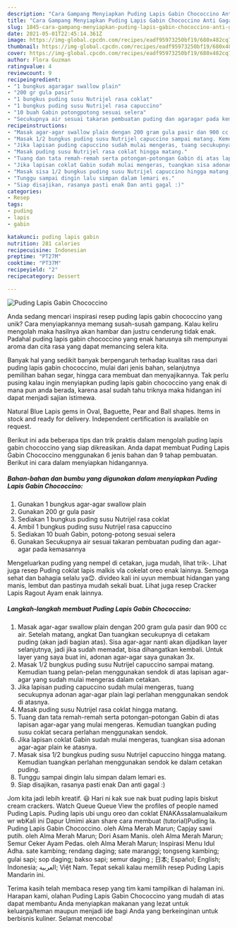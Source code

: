 ```yaml
---
description: "Cara Gampang Menyiapkan Puding Lapis Gabin Chococcino Anti Gagal"
title: "Cara Gampang Menyiapkan Puding Lapis Gabin Chococcino Anti Gagal"
slug: 1845-cara-gampang-menyiapkan-puding-lapis-gabin-chococcino-anti-gagal
date: 2021-05-01T22:45:14.361Z
image: https://img-global.cpcdn.com/recipes/eadf95973250bf19/680x482cq70/puding-lapis-gabin-chococcino-foto-resep-utama.jpg
thumbnail: https://img-global.cpcdn.com/recipes/eadf95973250bf19/680x482cq70/puding-lapis-gabin-chococcino-foto-resep-utama.jpg
cover: https://img-global.cpcdn.com/recipes/eadf95973250bf19/680x482cq70/puding-lapis-gabin-chococcino-foto-resep-utama.jpg
author: Flora Guzman
ratingvalue: 4
reviewcount: 9
recipeingredient:
- "1 bungkus agaragar swallow plain"
- "200 gr gula pasir"
- "1 bungkus puding susu Nutrijel rasa coklat"
- "1 bungkus puding susu Nutrijel rasa capuccino"
- "10 buah Gabin potongpotong sesuai selera"
- "Secukupnya air sesuai takaran pembuatan puding dan agaragar pada kemasannya"
recipeinstructions:
- "Masak agar-agar swallow plain dengan 200 gram gula pasir dan 900 cc air. Setelah matang, angkat Dan tuangkan secukupnya di cetakam puding (akan jadi bagian atas). Sisa agar-agar nanti akan dijadikan layer selanjutnya, jadi jika sudah memadat, bisa dihangatkan kembali. Untuk layer yang saya buat ini, adonan agar-agar saya gunakan 3x."
- "Masak 1/2 bungkus puding susu Nutrijel capuccino sampai matang. Kemudian tuang pelan-pelan menggunakan sendok di atas lapisan agar-agar yang sudah mulai mengeras dalam cetakan."
- "Jika lapisan puding capuccino sudah mulai mengeras, tuang secukupnya adonan agar-agar plain lagi perlahan menggunakan sendok di atasnya."
- "Masak puding susu Nutrijel rasa coklat hingga matang."
- "Tuang dan tata remah-remah serta potongan-potongan Gabin di atas lapisan agar-agar yang mulai mengeras. Kemudian tuangkan puding susu coklat secara perlahan menggunakan sendok."
- "Jika lapisan coklat Gabin sudah mulai mengeras, tuangkan sisa adonan agar-agar plain ke atasnya."
- "Masak sisa 1/2 bungkus puding susu Nutrijel capuccino hingga matang. Kemudian tuangkan perlahan menggunakan sendok ke dalam cetakan puding."
- "Tunggu sampai dingin lalu simpan dalam lemari es."
- "Siap disajikan, rasanya pasti enak Dan anti gagal :)"
categories:
- Resep
tags:
- puding
- lapis
- gabin

katakunci: puding lapis gabin 
nutrition: 281 calories
recipecuisine: Indonesian
preptime: "PT27M"
cooktime: "PT37M"
recipeyield: "2"
recipecategory: Dessert

---
```



![Puding Lapis Gabin Chococcino](https://img-global.cpcdn.com/recipes/eadf95973250bf19/680x482cq70/puding-lapis-gabin-chococcino-foto-resep-utama.jpg)

Anda sedang mencari inspirasi resep puding lapis gabin chococcino yang unik? Cara menyiapkannya memang susah-susah gampang. Kalau keliru mengolah maka hasilnya akan hambar dan justru cenderung tidak enak. Padahal puding lapis gabin chococcino yang enak harusnya sih mempunyai aroma dan cita rasa yang dapat memancing selera kita.

Banyak hal yang sedikit banyak berpengaruh terhadap kualitas rasa dari puding lapis gabin chococcino, mulai dari jenis bahan, selanjutnya pemilihan bahan segar, hingga cara membuat dan menyajikannya. Tak perlu pusing kalau ingin menyiapkan puding lapis gabin chococcino yang enak di mana pun anda berada, karena asal sudah tahu triknya maka hidangan ini dapat menjadi sajian istimewa.

Natural Blue Lapis gems in Oval, Baguette, Pear and Ball shapes. Items in stock and ready for delivery. Independent certification is available on request.


Berikut ini ada beberapa tips dan trik praktis dalam mengolah puding lapis gabin chococcino yang siap dikreasikan. Anda dapat membuat Puding Lapis Gabin Chococcino menggunakan 6 jenis bahan dan 9 tahap pembuatan. Berikut ini cara dalam menyiapkan hidangannya.

<!--inarticleads1-->

##### Bahan-bahan dan bumbu yang digunakan dalam menyiapkan Puding Lapis Gabin Chococcino:

1. Gunakan 1 bungkus agar-agar swallow plain
1. Gunakan 200 gr gula pasir
1. Sediakan 1 bungkus puding susu Nutrijel rasa coklat
1. Ambil 1 bungkus puding susu Nutrijel rasa capuccino
1. Sediakan 10 buah Gabin, potong-potong sesuai selera
1. Gunakan Secukupnya air sesuai takaran pembuatan puding dan agar-agar pada kemasannya


Mengeluarkan puding yang nempel di cetakan, juga mudah, lihat trik-. Lihat juga resep Puding coklat lapis malkis vla cokelat oreo enak lainnya. Semoga sehat dan bahagia selalu ya😊. divideo kali ini uyun membuat hidangan yang manis, lembut dan pastinya mudah sekali buat. Lihat juga resep Cracker Lapis Ragout Ayam enak lainnya. 

<!--inarticleads2-->

##### Langkah-langkah membuat Puding Lapis Gabin Chococcino:

1. Masak agar-agar swallow plain dengan 200 gram gula pasir dan 900 cc air. Setelah matang, angkat Dan tuangkan secukupnya di cetakam puding (akan jadi bagian atas). Sisa agar-agar nanti akan dijadikan layer selanjutnya, jadi jika sudah memadat, bisa dihangatkan kembali. Untuk layer yang saya buat ini, adonan agar-agar saya gunakan 3x.
1. Masak 1/2 bungkus puding susu Nutrijel capuccino sampai matang. Kemudian tuang pelan-pelan menggunakan sendok di atas lapisan agar-agar yang sudah mulai mengeras dalam cetakan.
1. Jika lapisan puding capuccino sudah mulai mengeras, tuang secukupnya adonan agar-agar plain lagi perlahan menggunakan sendok di atasnya.
1. Masak puding susu Nutrijel rasa coklat hingga matang.
1. Tuang dan tata remah-remah serta potongan-potongan Gabin di atas lapisan agar-agar yang mulai mengeras. Kemudian tuangkan puding susu coklat secara perlahan menggunakan sendok.
1. Jika lapisan coklat Gabin sudah mulai mengeras, tuangkan sisa adonan agar-agar plain ke atasnya.
1. Masak sisa 1/2 bungkus puding susu Nutrijel capuccino hingga matang. Kemudian tuangkan perlahan menggunakan sendok ke dalam cetakan puding.
1. Tunggu sampai dingin lalu simpan dalam lemari es.
1. Siap disajikan, rasanya pasti enak Dan anti gagal :)


Jom kita jadi lebih kreatif. 😃 Hari ni kak sue nak buat puding lapis biskut cream crackers. Watch Queue Queue View the profiles of people named Puding Lapis. Puding lapis ubi ungu oreo dan coklat ENAKAssalamualaikum wr wbKali ini Dapur Umimi akan share cara membuat (tutorial)Puding la. Puding Lapis Gabin Chococcino. oleh Alma Merah Marun; Capjay sawi putih. oleh Alma Merah Marun; Dori Asam Manis. oleh Alma Merah Marun; Semur Ceker Ayam Pedas. oleh Alma Merah Marun; Inspirasi Menu Idul Adha. sate kambing; rendang daging; sate maranggi; tongseng kambing; gulai sapi; sop daging; bakso sapi; semur daging ; 日本; Español; English; Indonesia; العربية; Việt Nam. Tepat sekali kalau memilih resep Puding Lapis Mandarin ini. 

Terima kasih telah membaca resep yang tim kami tampilkan di halaman ini. Harapan kami, olahan Puding Lapis Gabin Chococcino yang mudah di atas dapat membantu Anda menyiapkan makanan yang lezat untuk keluarga/teman maupun menjadi ide bagi Anda yang berkeinginan untuk berbisnis kuliner. Selamat mencoba!
